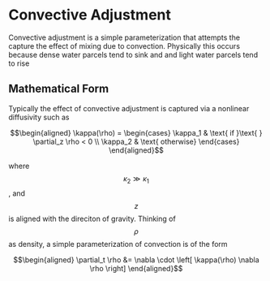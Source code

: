 # Convective Adjustment

Convective adjustment is a simple parameterization that attempts the capture the effect of mixing due to convection. Physically this occurs because dense water parcels tend to sink and and light water parcels tend to rise

## Mathematical Form

Typically the effect of convective adjustment is captured via a nonlinear diffusivity such as
```math
\begin{aligned}
\kappa(\rho) = \begin{cases}
\kappa_1 & \text{ if }\text{ }  \partial_z \rho < 0
\\
\kappa_2 & \text{ otherwise}
\end{cases}
\end{aligned}
```
where $$ \kappa_2 \gg \kappa_1  $$, and $$ z $$ is aligned with the direciton of gravity. Thinking of $$ \rho $$ as density, a simple parameterization of convection is of the form
```math
\begin{aligned}
\partial_t \rho &= \nabla \cdot \left[ \kappa(\rho) \nabla \rho \right]
\end{aligned}
```
